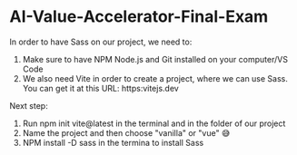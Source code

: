 # AI-Value-Accelerator-Final-Exam

In order to have Sass on our project, we need to:

1. Make sure to have NPM Node.js and Git installed on your computer/VS Code
2. We also need Vite in order to create a project, where we can use Sass. You can get it at this URL: https:vitejs.dev

Next step:

1. Run npm init vite@latest in the terminal and in the folder of our project
2. Name the project and then choose "vanilla" or "vue" 😅
3. NPM install -D sass in the termina to install Sass

